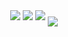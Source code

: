 <div align="center">
  <img src="https://github.com/user-attachments/assets/8ed1e8ad-768f-4bf6-b749-331f4036baf3" style="margin-bottom: 10px;">
  <img src="https://github.com/user-attachments/assets/42c51b6e-844c-49f9-8447-f5437c1bc8cc" style="margin-bottom: 10px;">
  <img src="https://github.com/user-attachments/assets/93e9c8c0-9850-4d3c-9f7a-3e72c47a17fc" style="margin-bottom: 10px;">
  <img src="https://github.com/user-attachments/assets/7a47496e-a993-4f65-a4e2-e20c23a2f02c">
</div>

